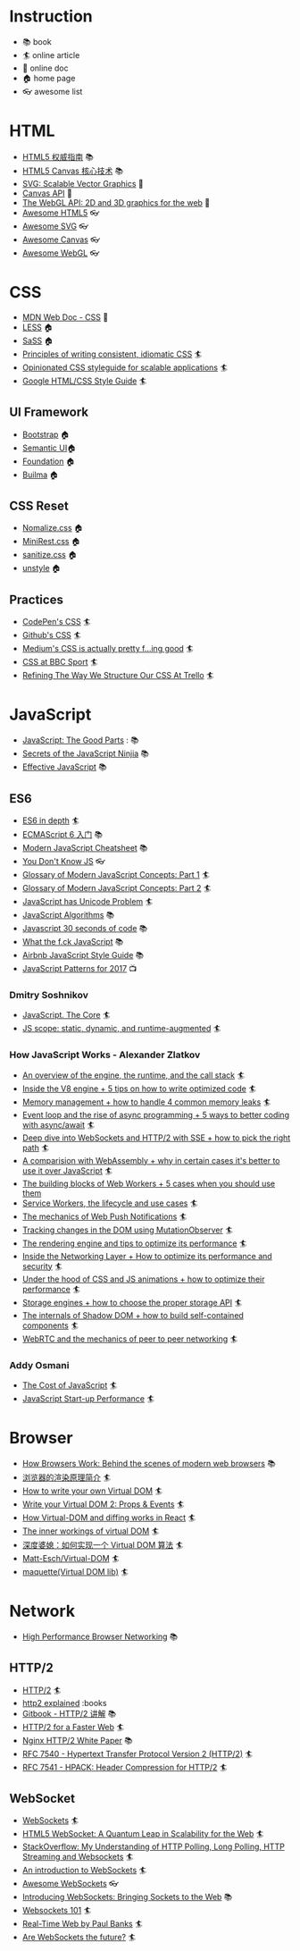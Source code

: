 
# Instruction

  - :books: book
  - :surfer: online article
  - :school: online doc
  - :house: home page
  - :eyeglasses: awesome list

# HTML

  - [HTML5 权威指南](https://book.douban.com/subject/25786074/) :books:
  - [HTML5 Canvas 核心技术](https://book.douban.com/subject/24533314/) :books:
  - [SVG: Scalable Vector Graphics](https://developer.mozilla.org/en-US/docs/Web/SVG) :school:
  - [Canvas API](https://developer.mozilla.org/kab/docs/Web/API/Canvas_API) :school:
  - [The WebGL API: 2D and 3D graphics for the web](https://developer.mozilla.org/en-US/docs/Web/API/WebGL_API) :school:
  - [Awesome HTML5](https://github.com/diegocard/awesome-html5) :eyeglasses:
  - [Awesome SVG](https://github.com/willianjusten/awesome-svg) :eyeglasses:
  - [Awesome Canvas](https://github.com/raphamorim/awesome-canvas) :eyeglasses:
  - [Awesome WebGL](https://github.com/sjfricke/awesome-webgl) :eyeglasses:

# CSS

  - [MDN Web Doc - CSS](https://developer.mozilla.org/en-US/docs/Web/CSS) :school:
  - [LESS](http://lesscss.org/) :house:
  - [SaSS](https://sass-lang.com/) :house:
  - [Principles of writing consistent, idiomatic CSS](https://github.com/necolas/idiomatic-css) :surfer:
  - [Opinionated CSS styleguide for scalable applications](https://github.com/grvcoelho/css-styleguide) :surfer:
  - [Google HTML/CSS Style Guide](https://google.github.io/styleguide/htmlcssguide.html) :surfer:

## UI Framework

  - [Bootstrap](http://getbootstrap.com/) :house:
  - [Semantic UI](https://semantic-ui.com/):house:
  - [Foundation](https://foundation.zurb.com/) :house:
  - [Builma](https://bulma.io/) :house:

## CSS Reset

  - [Nomalize.css](https://github.com/necolas/normalize.css) :house:
  - [MiniRest.css](https://jgthms.com/minireset.css/) :house:
  - [sanitize.css](https://github.com/csstools/sanitize.css) :house:
  - [unstyle](https://github.com/Martin-Pitt/css-unstyle) :house:

## Practices

  - [CodePen's CSS](https://codepen.io/chriscoyier/post/codepens-css) :surfer:
  - [Github's CSS](http://markdotto.com/2014/07/23/githubs-css/) :surfer:
  - [Medium's CSS is actually pretty f...ing good](https://medium.com/@fat/mediums-css-is-actually-pretty-fucking-good-b8e2a6c78b06) :surfer:
  - [CSS at BBC Sport](https://medium.com/bbc-design-engineering/css-at-bbc-sport-part-1-bab546184e66) :surfer:
  - [Refining The Way We Structure Our CSS At Trello](https://blog.trello.com/refining-the-way-we-structure-our-css-at-trello) :surfer:

# JavaScript

  - [JavaScript: The Good Parts](https://book.douban.com/subject/3590768/) : :books:
  - [Secrets of the JavaScript Ninjia](https://book.douban.com/subject/3176860/) :books:
  - [Effective JavaScript](https://book.douban.com/subject/25786138/) :books:

## ES6

  - [ES6 in depth](https://hacks.mozilla.org/category/es6-in-depth/) :surfer:
  - [ECMAScript 6 入门](http://es6.ruanyifeng.com/) :books:
  - [Modern JavaScript Cheatsheet](https://github.com/mbeaudru/modern-js-cheatsheet) :books:
  - [You Don't Know JS](https://github.com/getify/You-Dont-Know-JS) :eyeglasses:
  - [Glossary of Modern JavaScript Concepts: Part 1](https://auth0.com/blog/glossary-of-modern-javascript-concepts/) :surfer:
  - [Glossary of Modern JavaScript Concepts: Part 2](https://auth0.com/blog/glossary-of-modern-javascript-concepts-part-2/) :surfer:
  - [JavaScript has Unicode Problem](https://mathiasbynens.be/notes/javascript-unicode) :surfer:
  - [JavaScript Algorithms](https://mgechev.github.io/javascript-algorithms/) :books:
  - [Javascript 30 seconds of code](https://github.com/Chalarangelo/30-seconds-of-code) :books:
  - [What the f.ck JavaScript](https://github.com/denysdovhan/wtfjs) :books:
  - [Airbnb JavaScript Style Guide](https://github.com/airbnb/javascript) :books:
  - [JavaScript Patterns for 2017](https://www.youtube.com/watch?v=hO7mzO83N1Q) :tv:

### Dmitry Soshnikov

  - [JavaScript. The Core](http://dmitrysoshnikov.com/ecmascript/javascript-the-core-2nd-edition/) :surfer:
  - [JS scope: static, dynamic, and runtime-augmented](https://codeburst.io/js-scope-static-dynamic-and-runtime-augmented-5abfee6223fe) :surfer:

### How JavaScript Works - Alexander Zlatkov

  - [An overview of the engine, the runtime, and the call stack](https://blog.sessionstack.com/how-does-javascript-actually-work-part-1-b0bacc073cf) :surfer:
  - [Inside the V8 engine + 5 tips on how to write optimized code](https://blog.sessionstack.com/how-javascript-works-inside-the-v8-engine-5-tips-on-how-to-write-optimized-code-ac089e62b12e) :surfer:
  - [Memory management + how to handle 4 common memory leaks](https://blog.sessionstack.com/how-javascript-works-memory-management-how-to-handle-4-common-memory-leaks-3f28b94cfbec) :surfer:
  - [Event loop and the rise of async programming + 5 ways to better coding with async/await](https://blog.sessionstack.com/how-javascript-works-event-loop-and-the-rise-of-async-programming-5-ways-to-better-coding-with-2f077c4438b5) :surfer:
  - [Deep dive into WebSockets and HTTP/2 with SSE + how to pick the right path](https://blog.sessionstack.com/how-javascript-works-deep-dive-into-websockets-and-http-2-with-sse-how-to-pick-the-right-path-584e6b8e3bf7) :surfer:
  - [A comparision with WebAssembly + why in certain cases it's better to use it over JavaScript](https://blog.sessionstack.com/how-javascript-works-a-comparison-with-webassembly-why-in-certain-cases-its-better-to-use-it-d80945172d79) :surfer:
  - [The building blocks of Web Workers + 5 cases when you should use them](https://blog.sessionstack.com/how-javascript-works-the-building-blocks-of-web-workers-5-cases-when-you-should-use-them-a547c0757f6a)
  - [Service Workers, the lifecycle and use cases](https://blog.sessionstack.com/how-javascript-works-service-workers-their-life-cycle-and-use-cases-52b19ad98b58) :surfer:
  - [The mechanics of Web Push Notifications](https://blog.sessionstack.com/how-javascript-works-the-mechanics-of-web-push-notifications-290176c5c55d) :surfer:
  - [Tracking changes in the DOM using MutationObserver](https://blog.sessionstack.com/how-javascript-works-tracking-changes-in-the-dom-using-mutationobserver-86adc7446401) :surfer:
  - [The rendering engine and tips to optimize its performance](https://blog.sessionstack.com/how-javascript-works-the-rendering-engine-and-tips-to-optimize-its-performance-7b95553baeda) :surfer:
  - [Inside the Networking Layer + How to optimize its performance and security](https://blog.sessionstack.com/how-javascript-works-inside-the-networking-layer-how-to-optimize-its-performance-and-security-f71b7414d34c) :surfer:
  - [Under the hood of CSS and JS animations + how to optimize their performance](https://blog.sessionstack.com/how-javascript-works-under-the-hood-of-css-and-js-animations-how-to-optimize-their-performance-db0e79586216) :surfer:
  - [Storage engines + how to choose the proper storage API](https://blog.sessionstack.com/how-javascript-works-storage-engines-how-to-choose-the-proper-storage-api-da50879ef576) :surfer:
  - [The internals of Shadow DOM + how to build self-contained components](https://blog.sessionstack.com/how-javascript-works-the-internals-of-shadow-dom-how-to-build-self-contained-components-244331c4de6e) :surfer:
  - [WebRTC and the mechanics of peer to peer networking](https://blog.sessionstack.com/how-javascript-works-webrtc-and-the-mechanics-of-peer-to-peer-connectivity-87cc56c1d0ab) :surfer:

### Addy Osmani

  - [The Cost of JavaScript](https://medium.com/dev-channel/the-cost-of-javascript-84009f51e99e) :surfer:
  - [JavaScript Start-up Performance](https://medium.com/reloading/javascript-start-up-performance-69200f43b201) :surfer:

# Browser

  - [How Browsers Work: Behind the scenes of modern web browsers](https://www.html5rocks.com/en/tutorials/internals/howbrowserswork/) :books:
  - [浏览器的渲染原理简介](https://coolshell.cn/articles/9666.html) :surfer:
  - [How to write your own Virtual DOM](https://medium.com/@deathmood/how-to-write-your-own-virtual-dom-ee74acc13060) :surfer:
  - [Write your Virtual DOM 2: Props & Events](https://medium.com/@deathmood/write-your-virtual-dom-2-props-events-a957608f5c76) :surfer:
  - [How Virtual-DOM and diffing works in React](https://medium.com/@gethylgeorge/how-virtual-dom-and-diffing-works-in-react-6fc805f9f84e) :surfer:
  - [The inner workings of virtual DOM](https://medium.com/@rajaraodv/the-inner-workings-of-virtual-dom-666ee7ad47cf) :surfer:
  - [深度婆媳：如何实现一个 Virtual DOM 算法](https://github.com/livoras/blog/issues/13) :surfer:
  - [Matt-Esch/Virtual-DOM](https://github.com/Matt-Esch/virtual-dom) :surfer:
  - [maquette(Virtual DOM lib)](https://github.com/AFASSoftware/maquette) :surfer:

# Network

  - [High Performance Browser Networking](https://book.douban.com/subject/21866396/) :books:

## HTTP/2

  - [HTTP/2](https://en.wikipedia.org/wiki/HTTP/2) :surfer:
  - [http2 explained](https://daniel.haxx.se/http2/) :books
  - [Gitbook - HTTP/2 讲解](https://ye11ow.gitbooks.io/http2-explained/content/) :books:
  - [HTTP/2 for a Faster Web](https://cascadingmedia.com/insites/2015/03/http-2.html) :surfer:
  - [Nginx HTTP/2 White Paper](https://cdn-1.wp.nginx.com/wp-content/uploads/2015/09/NGINX_HTTP2_White_Paper_v4.pdf) :books:
  - [RFC 7540 - Hypertext Transfer Protocol Version 2 (HTTP/2)](https://tools.ietf.org/html/rfc7540) :surfer:
  - [RFC 7541 - HPACK: Header Compression for HTTP/2](https://tools.ietf.org/html/rfc7541) :surfer:

## WebSocket

  - [WebSockets](https://en.wikipedia.org/wiki/WebSocket) :surfer:
  - [HTML5 WebSocket: A Quantum Leap in Scalability for the Web](https://websocket.org/quantum.html) :surfer:
  - [StackOverflow: My Understanding of HTTP Polling, Long Polling, HTTP Streaming and Websockets](https://stackoverflow.com/questions/12555043/my-understanding-of-http-polling-long-polling-http-streaming-and-websockets) :surfer:
  - [An introduction to WebSockets](http://blog.teamtreehouse.com/an-introduction-to-websockets) :surfer:
  - [Awesome WebSockets](https://github.com/facundofarias/awesome-websockets) :eyeglasses:
  - [Introducing WebSockets: Bringing Sockets to the Web](https://www.html5rocks.com/en/tutorials/websockets/basics/) :books:
  - [Websockets 101](http://lucumr.pocoo.org/2012/9/24/websockets-101/) :surfer:
  - [Real-Time Web by Paul Banks](https://banksco.de/) :surfer:
  - [Are WebSockets the future?](https://samsaffron.com/archive/2015/12/29/websockets-caution-required) :surfer:

